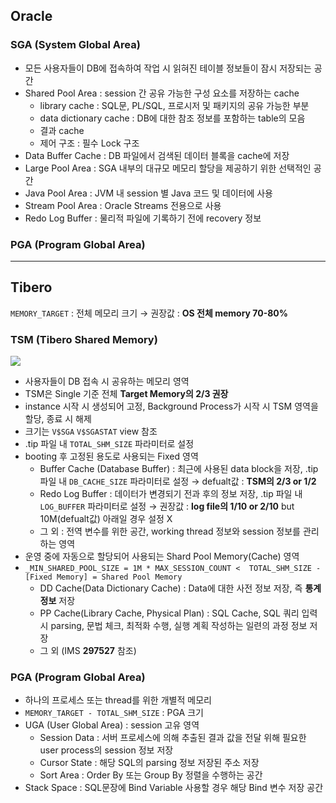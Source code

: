 ## Oracle
### SGA (System Global Area)
- 모든 사용자들이 DB에 접속하여 작업 시 읽혀진 테이블 정보들이 잠시 저장되는 공간
- Shared Pool Area : session 간 공유 가능한 구성 요소를 저장하는 cache
  - library cache : SQL문, PL/SQL, 프로시저 및 패키지의 공유 가능한 부분
  - data dictionary cache : DB에 대한 참조 정보를 포함하는 table의 모음
  - 결과 cache
  - 제어 구조 :  필수 Lock 구조
- Data Buffer Cache : DB 파일에서 검색된 데이터 블록을 cache에 저장
- Large Pool Area : SGA 내부의 대규모 메모리 할당을 제공하기 위한 선택적인 공간
- Java Pool Area : JVM 내 session 별 Java 코드 및 데이터에 사용
- Stream Pool Area : Oracle Streams 전용으로 사용
- Redo Log Buffer : 물리적 파일에 기록하기 전에 recovery 정보
### PGA (Program Global Area)

---
## Tibero
`MEMORY_TARGET` : 전체 메모리 크기 → 권장값 : **OS 전체 memory 70-80%**
### TSM (Tibero Shared Memory)
![](https://prod-files-secure.s3.us-west-2.amazonaws.com/2e9f035b-3bba-4ce1-902b-03e8e4545fa2/50e74659-9cf4-4d7e-a1bb-37b94051050d/3.1_TSM.png?X-Amz-Algorithm=AWS4-HMAC-SHA256&X-Amz-Content-Sha256=UNSIGNED-PAYLOAD&X-Amz-Credential=ASIAZI2LB466SK7MFQ3S%2F20250910%2Fus-west-2%2Fs3%2Faws4_request&X-Amz-Date=20250910T032546Z&X-Amz-Expires=3600&X-Amz-Security-Token=IQoJb3JpZ2luX2VjEHoaCXVzLXdlc3QtMiJHMEUCIQCiALXGVhbVEmsnJ%2B1VTStzMLLtBUTZ9eGc%2FfoU71KWMgIgdKGZbW0ZzIW7Ta4jm7qiFkHzqN%2BpMnh%2FTfDbTJq78qcqiAQI4%2F%2F%2F%2F%2F%2F%2F%2F%2F%2F%2FARAAGgw2Mzc0MjMxODM4MDUiDHSjpxV7vvtUyMZ3qCrcA7LORseTWAq6eXv7BnzpQhktdlJxMVWXKUT6UYnA8nTEqmUUYOLsfAzsFED2%2FqnZZuL2JshmFhE7cG043uyYoxUWHfeEAeIn0eAvty4OVcoyQNNs29cVouPZ4qRZRtZfuRcKGDLHX%2BXjHViuhzE91MudczlFAQXY1sZeQ4yeAH2bNWyyy3k%2BZj5edzYn6u3MnV%2F3V5SMARSENLpRuTzgB8A1%2Bgkn2weq5A2tv7U5mVbWAMJlYh0UWKWbr2%2BhOxzjYPqAq%2BcjOyv9aj80WbndMfOgnUeKt1k6iJtEcfz7pOxDT50%2BsbCP9nhmvvD%2FaNmbS1Wqf4S17saCz2CqeWrvN5k6ZoFnlhjbO5vAdFoOW8s7Cpj6eTZhP6G9u2swbXb0oqIVNhyGKgkuAke9%2FBnjhilQsJ2ZUwR7zGbWqOpNwrAKrMEegrlnCaLWbg%2FuXZ9qtC6amUJHDw1rRySAByciFNoToulJVvbL20luSz1a6JGeYeCfaI8NU9Vcx%2BYwor%2BhabsveJdQ9%2Fv7N6kmvKj7YNVENHG5KOIVxF%2FpAY9TcHnpUnIJUt3UNZM8u064B0rCkBZtClMTY2qV24BwslJVk1MdJ1BygBf6EKw63L28zz1DFLBosAlGEn3Hx4eiMK61g8YGOqUBFoZM8SSNX%2F57jyQjos8B2VeZ0KG%2FM%2Fk5jBhEkShFpTmYJZTq2ro7poBzOdbrrfmDHjvOWywpEF9q2z3GgqTmZ2C5ZnnI6Kzc%2Bmk1Vw%2Fv4jVBPF3b61znk%2Bb0qHnk4Wky5UzH9ue1%2BUzuyjnVwdcyyKFK%2BpI%2FpkSOfWn7oNUzrlY9WVlmxpOCVQZUxGz2eZEthGKuMh1YEXI9cJrzlyYCu10jFnkC&X-Amz-Signature=f4c8d8818c431d6f4f9a38be4e1306f2c48e3905aee1db31d1f742968b489d57&X-Amz-SignedHeaders=host&x-amz-checksum-mode=ENABLED&x-id=GetObject)
- 사용자들이 DB 접속 시 공유하는 메모리 영역
- TSM은 Single 기준 전체 **Target Memory의 2/3 권장**
- instance 시작 시 생성되어 고정, Background Process가 시작 시 TSM 영역을 할당, 종료 시 해제
- 크기는 `V$SGA` `V$SGASTAT` view 참조
- .tip 파일 내 `TOTAL_SHM_SIZE` 파라미터로 설정
- booting 후 고정된 용도로 사용되는 Fixed 영역
  - Buffer Cache (Database Buffer) : 최근에 사용된 data block을 저장, .tip 파일 내 `DB_CACHE_SIZE` 파라미터로 설정 → defualt값 : **TSM의 2/3 or 1/2**
  - Redo Log Buffer : 데이터가 변경되기 전과 후의 정보 저장, .tip 파일 내 `LOG_BUFFER` 파라미터로 설정 → 권장값 : **log file의 1/10 or 2/10** but 10M(defualt값) 아래일 경우 설정 X
  - 그 외 : 전역 변수를 위한 공간, working thread 정보와 session 정보를 관리하는 영역
- 운영 중에 자동으로 할당되어 사용되는 Shard Pool Memory(Cache) 영역
- `_MIN_SHARED_POOL_SIZE = 1M * MAX_SESSION_COUNT <  TOTAL_SHM_SIZE - [Fixed Memory] = Shared Pool Memory`
  - DD Cache(Data Dictionary Cache) : Data에 대한 사전 정보 저장, 즉 **통계정보** 저장 
  - PP Cache(Library Cache, Physical Plan) : SQL Cache, SQL 쿼리 입력 시 parsing, 문법 체크, 최적화 수행, 실행 계획 작성하는 일련의 과정 정보 저장
  - 그 외  (IMS **297527** 참조)
### PGA (Program Global Area)
- 하나의 프로세스 또는 thread를 위한 개별적 메모리
- `MEMORY_TARGET - TOTAL_SHM_SIZE` : PGA 크기
- UGA (User Global Area) : session 고유 영역
  - Session Data : 서버 프로세스에 의해 추출된 결과 값을 전달 위해 필요한 user process의 session 정보 저장
  - Cursor State : 해당 SQL의 parsing 정보 저장된 주소 저장
  - Sort Area : Order By 또는 Group By 정렬을 수행하는 공간
- Stack Space : SQL문장에 Bind Variable 사용할 경우 해당 Bind 변수 저장 공간

